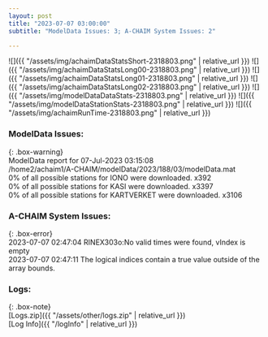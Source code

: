 ```yaml
---
layout: post
title: "2023-07-07 03:00:00"
subtitle: "ModelData Issues: 3; A-CHAIM System Issues: 2"

---
```


![]({{ "/assets/img/achaimDataStatsShort-2318803.png" | relative_url }})
![]({{ "/assets/img/achaimDataStatsLong00-2318803.png" | relative_url }})
![]({{ "/assets/img/achaimDataStatsLong01-2318803.png" | relative_url }})
![]({{ "/assets/img/achaimDataStatsLong02-2318803.png" | relative_url }})
![]({{ "/assets/img/modelDataDataStats-2318803.png" | relative_url }})
![]({{ "/assets/img/modelDataStationStats-2318803.png" | relative_url }})
![]({{ "/assets/img/achaimRunTime-2318803.png" | relative_url }})


### ModelData Issues:  
  
{: .box-warning}  
 ModelData report for 07-Jul-2023 03:15:08   
 /home2/achaim1/A-CHAIM/modelData/2023/188/03/modelData.mat   
 0% of all possible stations for IONO were downloaded. x392   
 0% of all possible stations for KASI were downloaded. x3397   
 0% of all possible stations for KARTVERKET were downloaded. x3106   
  
### A-CHAIM System Issues:  
  
{: .box-error}  
2023-07-07 02:47:04 RINEX303o:No valid times were found, vIndex is empty  
2023-07-07 02:47:11 The logical indices contain a true value outside of the array bounds.  

### Logs:  
  
{: .box-note}  
[Logs.zip]({{ "/assets/other/logs.zip" | relative_url }})  
[Log Info]({{ "/logInfo" | relative_url }})  
